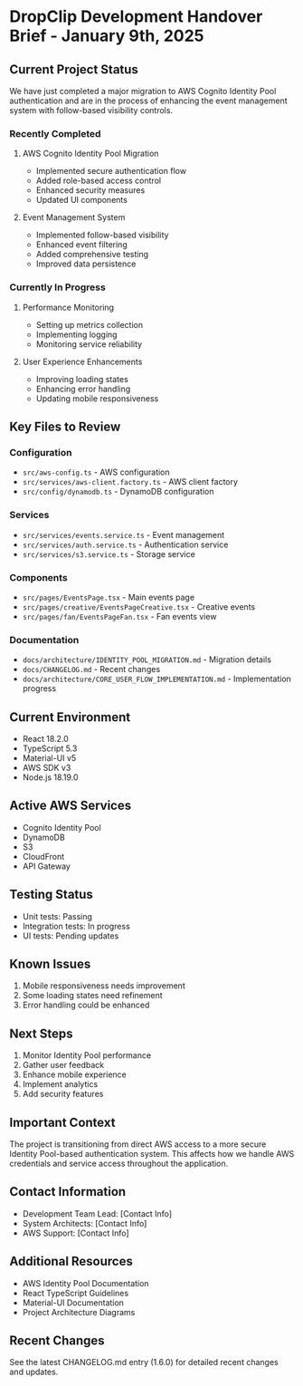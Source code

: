 # DropClip Development Handover Brief - January 9th, 2025

## Current Project Status

We have just completed a major migration to AWS Cognito Identity Pool authentication and are in the process of enhancing the event management system with follow-based visibility controls.

### Recently Completed

1. AWS Cognito Identity Pool Migration

   - Implemented secure authentication flow
   - Added role-based access control
   - Enhanced security measures
   - Updated UI components

2. Event Management System
   - Implemented follow-based visibility
   - Enhanced event filtering
   - Added comprehensive testing
   - Improved data persistence

### Currently In Progress

1. Performance Monitoring

   - Setting up metrics collection
   - Implementing logging
   - Monitoring service reliability

2. User Experience Enhancements
   - Improving loading states
   - Enhancing error handling
   - Updating mobile responsiveness

## Key Files to Review

### Configuration

- `src/aws-config.ts` - AWS configuration
- `src/services/aws-client.factory.ts` - AWS client factory
- `src/config/dynamodb.ts` - DynamoDB configuration

### Services

- `src/services/events.service.ts` - Event management
- `src/services/auth.service.ts` - Authentication service
- `src/services/s3.service.ts` - Storage service

### Components

- `src/pages/EventsPage.tsx` - Main events page
- `src/pages/creative/EventsPageCreative.tsx` - Creative events
- `src/pages/fan/EventsPageFan.tsx` - Fan events view

### Documentation

- `docs/architecture/IDENTITY_POOL_MIGRATION.md` - Migration details
- `docs/CHANGELOG.md` - Recent changes
- `docs/architecture/CORE_USER_FLOW_IMPLEMENTATION.md` - Implementation progress

## Current Environment

- React 18.2.0
- TypeScript 5.3
- Material-UI v5
- AWS SDK v3
- Node.js 18.19.0

## Active AWS Services

- Cognito Identity Pool
- DynamoDB
- S3
- CloudFront
- API Gateway

## Testing Status

- Unit tests: Passing
- Integration tests: In progress
- UI tests: Pending updates

## Known Issues

1. Mobile responsiveness needs improvement
2. Some loading states need refinement
3. Error handling could be enhanced

## Next Steps

1. Monitor Identity Pool performance
2. Gather user feedback
3. Enhance mobile experience
4. Implement analytics
5. Add security features

## Important Context

The project is transitioning from direct AWS access to a more secure Identity Pool-based authentication system. This affects how we handle AWS credentials and service access throughout the application.

## Contact Information

- Development Team Lead: [Contact Info]
- System Architects: [Contact Info]
- AWS Support: [Contact Info]

## Additional Resources

- AWS Identity Pool Documentation
- React TypeScript Guidelines
- Material-UI Documentation
- Project Architecture Diagrams

## Recent Changes

See the latest CHANGELOG.md entry (1.6.0) for detailed recent changes and updates.
